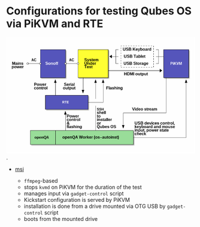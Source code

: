 # Configurations for testing Qubes OS via PiKVM and RTE

![Setup diagram](./openqa-qubesos-setup.png).

* [msi](msi/README.md)

  - `ffmpeg`-based
  - stops `kvmd` on PiKVM for the duration of the test
  - manages input via `gadget-control` script
  - Kickstart configuration is served by PiKVM
  - installation is done from a drive mounted via OTG USB by `gadget-control`
    script
  - boots from the mounted drive
